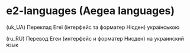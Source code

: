 # e2-languages (Aegea languages)

(uk_UA) Переклад Егеї (інтерфейс та форматер Нісден) українською

(ru_RU) Перевод Егеи (интерфейс и форматер Нисден) на украинский язык
